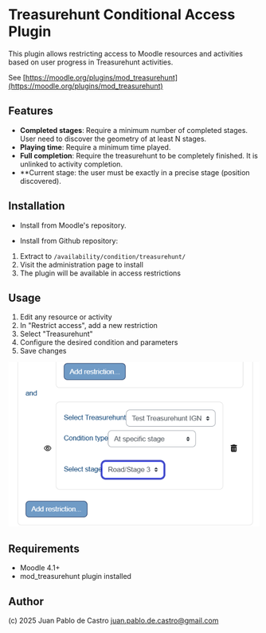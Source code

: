 # Treasurehunt Conditional Access Plugin

This plugin allows restricting access to Moodle resources and activities based on user progress in Treasurehunt activities.

See [https://moodle.org/plugins/mod_treasurehunt](https://moodle.org/plugins/mod_treasurehunt)

## Features

- **Completed stages**: Require a minimum number of completed stages. User need to discover the geometry of at least N stages.
- **Playing time**: Require a minimum time played.
- **Full completion**: Require the treasurehunt to be completely finished. It is unlinked to activity completion.
- **Current stage: the user must be exactly in a precise stage (position discovered).

## Installation

- Install from Moodle's repository.

- Install from Github repository:
1. Extract to `/availability/condition/treasurehunt/`
2. Visit the administration page to install
3. The plugin will be available in access restrictions

## Usage

1. Edit any resource or activity
2. In "Restrict access", add a new restriction
3. Select "Treasurehunt"
4. Configure the desired condition and parameters
5. Save changes

![Availability form](pix/availabilitytreasurehuntUI.png)

## Requirements

- Moodle 4.1+
- mod_treasurehunt plugin installed

## Author

(c) 2025 Juan Pablo de Castro <juan.pablo.de.castro@gmail.com>
